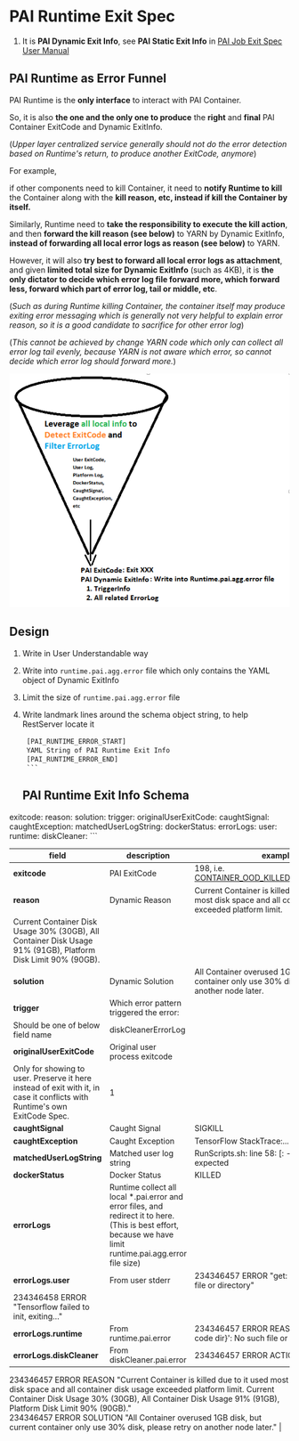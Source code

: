 # PAI Runtime Exit Spec

1. It is **PAI Dynamic Exit Info**, see **PAI Static Exit Info** in [PAI Job Exit Spec User Manual](../../src/job-exit-spec/config/user-manual.md)

## PAI Runtime as Error Funnel

PAI Runtime is the **only interface** to interact with PAI Container.

So, it is also **the one and the only one to produce** the **right** and **final** PAI Container ExitCode and Dynamic ExitInfo.

(*Upper layer centralized service generally should not do the error detection based on Runtime's return, to produce another ExitCode, anymore*)

For example,

if other components need to kill Container, it need to **notify Runtime to kill** the Container along with the **kill reason, etc, instead if kill the Container by itself.**

Similarly, Runtime need to **take the responsibility to execute the kill action**, and then **forward the kill reason (see below)** to YARN by Dynamic ExitInfo, **instead of forwarding all local error logs as reason (see below)** to YARN.

However, it will also **try best to forward all local error logs as attachment**, and given **limited total size for Dynamic ExitInfo** (such as 4KB), it is **the only dictator to decide which error log file forward more, which forward less, forward which part of error log, tail or middle, etc**.

(*Such as during Runtime killing Container, the container itself may produce exiting error messaging which is generally not very helpful to explain error reason, so it is a good candidate to sacrifice for other error log*)

(*This cannot be achieved by change YARN code which only can collect all error log tail evenly, because YARN is not aware which error, so cannot decide which error log should forward more.*)

<p style="text-align: left;">
  <img src="runtime-exit-spec.png" title="Architecture" alt="Architecture" />
</p>

## Design

1. Write in User Understandable way
2. Write into `runtime.pai.agg.error` file which only contains the YAML object of Dynamic ExitInfo
3. Limit the size of `runtime.pai.agg.error` file
4. Write landmark lines around the schema object string, to help RestServer locate it

        [PAI_RUNTIME_ERROR_START]
        YAML String of PAI Runtime Exit Info
        [PAI_RUNTIME_ERROR_END]
        ```
    
    
    ## PAI Runtime Exit Info Schema
    

exitcode: reason: solution: trigger: originalUserExitCode: caughtSignal: caughtException: matchedUserLogString: dockerStatus: errorLogs: user: runtime: diskCleaner: ```

| field                     | description                                                                                                                                                  | example                                                                                                                                                                                                                                                                                                                                                                                                                            |
| ------------------------- | ------------------------------------------------------------------------------------------------------------------------------------------------------------ | ---------------------------------------------------------------------------------------------------------------------------------------------------------------------------------------------------------------------------------------------------------------------------------------------------------------------------------------------------------------------------------------------------------------------------------- |
| **exitcode**              | PAI ExitCode                                                                                                                                                 | 198, i.e. [CONTAINER_OOD_KILLED_BY_DISKCLEANER](../../src/job-exit-spec/config/job-exit-spec.md)                                                                                                                                                                                                                                                                                                                               |
| **reason**                | Dynamic Reason                                                                                                                                               | Current Container is killed due to it used most disk space and all container disk usage exceeded platform limit.  
Current Container Disk Usage 30% (30GB), All Container Disk Usage 91% (91GB), Platform Disk Limit 90% (90GB).                                                                                                                                                                                                   |
| **solution**              | Dynamic Solution                                                                                                                                             | All Container overused 1GB disk, but current container only use 30% disk, please retry on another node later.                                                                                                                                                                                                                                                                                                                      |
| **trigger**               | Which error pattern triggered the error:  
Should be one of below field name                                                                                 | diskCleanerErrorLog                                                                                                                                                                                                                                                                                                                                                                                                                |
| **originalUserExitCode**  | Original user process exitcode  
Only for showing to user. Preserve it here instead of exit with it, in case it conflicts with Runtime's own ExitCode Spec.  | 1                                                                                                                                                                                                                                                                                                                                                                                                                                  |
| **caughtSignal**          | Caught Signal                                                                                                                                                | SIGKILL                                                                                                                                                                                                                                                                                                                                                                                                                            |
| **caughtException**       | Caught Exception                                                                                                                                             | TensorFlow StackTrace:...                                                                                                                                                                                                                                                                                                                                                                                                          |
| **matchedUserLogString**  | Matched user log string                                                                                                                                      | RunScripts.sh: line 58: [: -gt: unary operator expected                                                                                                                                                                                                                                                                                                                                                                            |
| **dockerStatus**          | Docker Status                                                                                                                                                | KILLED                                                                                                                                                                                                                                                                                                                                                                                                                             |
| **errorLogs**             | Runtime collect all local *.pai.error and error files, and redirect it to here. (This is best effort, because we have limit runtime.pai.agg.error file size) |                                                                                                                                                                                                                                                                                                                                                                                                                                    |
| **errorLogs.user**        | From user stderr                                                                                                                                             | 234346457 ERROR "get: `/dgfdg': No such file or directory"  
234346458 ERROR "Tensorflow failed to init, exiting…"                                                                                                                                                                                                                                                                                                                |
| **errorLogs.runtime**     | From runtime.pai.error                                                                                                                                       | 234346457 ERROR REASON "get: `/{user code dir}': No such file or directory"                                                                                                                                                                                                                                                                                                                                                       |
| **errorLogs.diskCleaner** | From diskCleaner.pai.error                                                                                                                                   | 234346457 ERROR ACTION "KILL"  
234346457 ERROR REASON "Current Container is killed due to it used most disk space and all container disk usage exceeded platform limit. Current Container Disk Usage 30% (30GB), All Container Disk Usage 91% (91GB), Platform Disk Limit 90% (90GB)."  
234346457 ERROR SOLUTION "All Container overused 1GB disk, but current container only use 30% disk, please retry on another node later." |